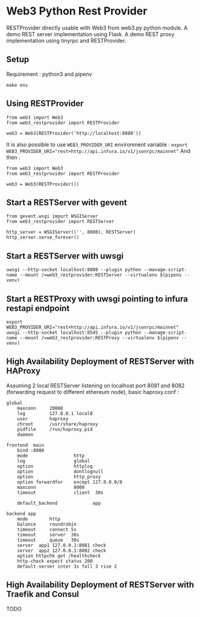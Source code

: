 # Web3 Python Rest Provider

RESTProvider directly usable with Web3 from web3.py python module.
A demo REST server implementation using Flask.
A demo REST proxy implementation using tinyrpc and RESTProvider.

## Setup

Requirement : python3 and pipenv
```
make env
```

## Using RESTProvider

```
from web3 import Web3
from web3_restprovider import RESTProvider

web3 = Web3(RESTProvider('http://localhost:8080'))
```

It is also possible to use `WEB3_PROVIDER_URI` environment variable : `export WEB3_PROVIDER_URI="rest+http://api.infura.io/v1/jsonrpc/mainnet"`
And then :
```
from web3 import Web3
from web3_restprovider import RESTProvider

web3 = Web3(RESTProvider())
```

## Start a RESTServer with gevent

```
from gevent.wsgi import WSGIServer
from web3_restprovider import RESTServer

http_server = WSGIServer(('', 8080), RESTServer)
http_server.serve_forever()
```

## Start a RESTServer with uwsgi
```
uwsgi --http-socket localhost:8080 --plugin python --manage-script-name --mount /=web3_restprovider:RESTServer --virtualenv $(pipenv --venv)
```

## Start a RESTProxy with uwsgi pointing to infura restapi endpoint
```
export WEB3_PROVIDER_URI="rest+http://api.infura.io/v1/jsonrpc/mainnet"
uwsgi --http-socket localhost:8545 --plugin python --manage-script-name --mount /=web3_restprovider:RESTProxy --virtualenv $(pipenv --venv)
```

## High Availability Deployment of RESTServer with HAProxy

Assuming 2 local RESTServer listening on localhost port 8081 and 8082 (forwarding request to different ethereum node), basic haproxy.conf :
```
global
    maxconn     20000
    log         127.0.0.1 local0
    user        haproxy
    chroot      /usr/share/haproxy
    pidfile     /run/haproxy.pid
    daemon

frontend  main
    bind :8080
    mode                 http
    log                  global
    option               httplog
    option               dontlognull
    option               http_proxy
    option forwardfor    except 127.0.0.0/8
    maxconn              8000
    timeout              client  30s

    default_backend             app

backend app
    mode        http
    balance     roundrobin
    timeout     connect 5s
    timeout     server  30s
    timeout     queue   30s
    server  app1 127.0.0.1:8081 check
    server  app2 127.0.0.1:8082 check
    option httpchk get /healthcheck
    http-check expect status 200
    default-server inter 3s fall 3 rise 2
```

## High Availability Deployment of RESTServer with Traefik and Consul

TODO
